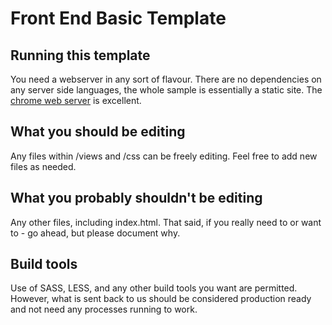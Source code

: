 # Front End Basic Template

## Running this template
You need a webserver in any sort of flavour. There are no dependencies on any server side languages, the whole sample is essentially a static site. The [chrome web server](https://chrome.google.com/webstore/detail/web-server-for-chrome/ofhbbkphhbklhfoeikjpcbhemlocgigb?hl=en) is excellent.

## What you should be editing
Any files within /views and /css can be freely editing. Feel free to add new files as needed.

## What you probably shouldn't be editing
Any other files, including index.html. That said, if you really need to or want to - go ahead, but please document why.

## Build tools
Use of SASS, LESS, and any other build tools you want are permitted. However, what is sent back to us should be considered production ready and not need any processes running to work.